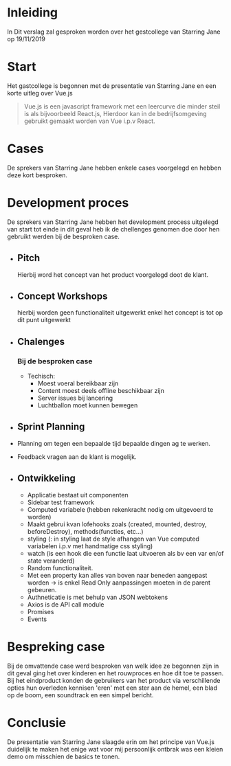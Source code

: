 # Inleiding
In Dit verslag zal gesproken worden over het gestcollege van Starring Jane op 19/11/2019

# Start
Het gastcollege is begonnen met de presentatie van Starring Jane en een korte uitleg over Vue.js
>Vue.js is een javascript framework met een leercurve die minder steil is als bijvoorbeeld React.js,
>Hierdoor kan in de bedrijfsomgeving gebruikt gemaakt worden van Vue i.p.v React.

# Cases
 De sprekers van Starring Jane hebben enkele cases voorgelegd en hebben deze kort besproken.
# Development proces
De sprekers van Starring Jane hebben het development process uitgelegd van start tot einde in dit geval heb ik de chellenges genomen doe door hen gebruikt werden bij de besproken case.
- ## Pitch
    Hierbij word het concept van het product voorgelegd doot de klant.
- ## Concept Workshops
    hierbij worden geen functionaliteit uitgewerkt enkel het concept is tot op dit punt uitgewerkt
- ## Chalenges 
    ### Bij de besproken case
    - Techisch:
        - Moest voeral bereikbaar zijn
        - Content moest deels offline beschikbaar zijn
        - Server issues bij lancering
        - Luchtballon moet kunnen bewegen
- ## Sprint Planning
 - Planning om tegen een bepaalde tijd bepaalde dingen ag te werken. 
 - Feedback vragen aan de klant is mogelijk.

- ## Ontwikkeling
    - Applicatie bestaat uit componenten 
    - Sidebar test framework
    - Computed variabele (hebben rekenkracht nodig om uitgevoerd te worden)
    - Maakt gebrui kvan lofehooks zoals (created, mounted, destroy, beforeDestroy), methods(functies, etc…)
    - styling (: in styling laat de style afhangen van Vue computed variabelen i.p.v met handmatige css styling)
    - watch (is een hook die een functie laat uitvoeren als bv een var en/of state veranderd)
    - Random functionaliteit.
    - Met een property kan alles van boven naar beneden aangepast worden -> is enkel Read Only aanpassingen moeten in de parent gebeuren.
    - Authneticatie is met behulp van JSON webtokens
    - Axios is de API call module
    - Promises
    - Events

 # Bespreking case
 Bij de omvattende case werd besproken van welk idee ze begonnen zijn in dit geval ging het over kinderen en het rouwproces en hoe dit toe te passen.
 Bij het eindproduct konden de gebruikers van het product via verschillende opties hun overleden kennisen 'eren' met een ster aan de hemel, een blad op de boom, een soundtrack en een simpel bericht.

 # Conclusie
 De presentatie van Starring Jane slaagde erin om het principe van Vue.js duidelijk te maken het enige wat voor mij persoonlijk ontbrak was een kleien demo om misschien de basics te tonen.
